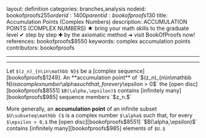 layout: definition
categories: branches,analysis
nodeid: bookofproofs$255
orderid: 1400
parentid: bookofproofs$130
title: Accumulation Points (Complex Numbers)
description: ACCUMULATION POINTS (COMPLEX NUMBERS) ★ bring your math skills to the graduate level ✔ step by step ✚ by the axiomatic method ➜ visit BookOfProofs now!
references: bookofproofs$8550
keywords: complex accumulation points
contributors: bookofproofs

---


---

Let `$(z_n)_{n\in\mathbb N}$` be a [complex sequence][bookofproofs$1249]. An **accumulation point** of `$(z_n)_{n\in\mathbb N}$` is a complex number `$\alpha$` such that, for every `$\epsilon > 0$` the [open disc][bookofproofs$8551] `$B(\alpha,\epsilon)$` contains [infinitely many][bookofproofs$985] sequence members `$z_n.$`

More generally, an **accumulation point** of an infinite subset `$U\subseteq\mathbb C$` is a complex number `$\alpha$` such that, for every `$\epsilon > 0,$` the [open disc][bookofproofs$8551] `$B(\alpha,\epsilon)$` contains [infinitely many][bookofproofs$985] elements of `$U.$`
